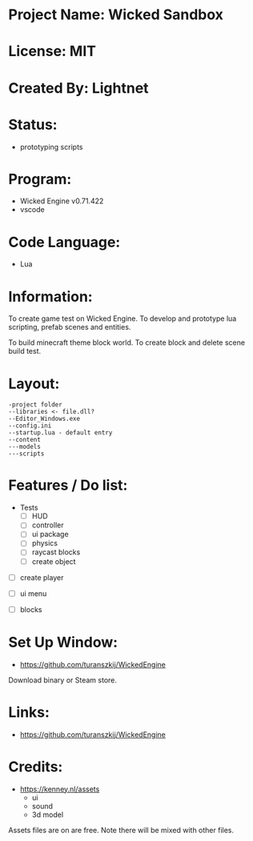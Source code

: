 # Project Name: Wicked Sandbox

# License: MIT

# Created By: Lightnet

# Status:
 * prototyping scripts

# Program:
 - Wicked Engine v0.71.422
 - vscode

# Code Language:
 * Lua

# Information:
  To create game test on Wicked Engine. To develop and prototype lua scripting, prefab scenes and entities.

  To build minecraft theme block world. To create block and delete scene build test.


# Layout:
```
-project folder
--libraries <- file.dll?
--Editor_Windows.exe
--config.ini
--startup.lua - default entry
--content
---models
---scripts
```

# Features /  Do list:
 - Tests
   - [ ] HUD
   - [ ] controller
   - [ ] ui package
   - [ ] physics
   - [ ] raycast blocks
   - [ ] create object
 - [ ] create player
 - [ ] ui menu
 - [ ] blocks


# Set Up Window:
  * https://github.com/turanszkij/WickedEngine

  Download binary or Steam store.

# Links:
 * https://github.com/turanszkij/WickedEngine

# Credits:
 * https://kenney.nl/assets
   * ui
   * sound
   * 3d model

 Assets files are on are free. Note there will be mixed with other files.